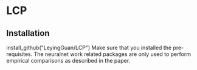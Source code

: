 # LCP

## Installation
install_github("LeyingGuan/LCP")
Make sure that you installed the pre-requisites. The neuralnet work related packages are only used to perform empirical comparisons as described in the paper.

